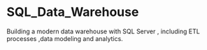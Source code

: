 # SQL_Data_Warehouse
Building a modern data warehouse with SQL Server , including ETL processes ,data modeling and analytics.
